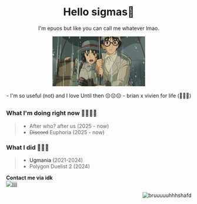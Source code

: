 <h1 align = center>Hello sigmas👋</h1>

<p align = center>I'm epuos but like you can call me whatever lmao.</p>
<p align="center">
  <img width="50%" height="50%" src="jkbhed.gif">
</p>
<div align = center>
- I'm so useful (not) and I love Until then 😔😔😔
- brian x vivien for life (🥀❌🪫)
</div>
<h2 align = center></h2>

<div align = left float = left>
<h3>What I'm doing right now 🥀🥀🥀🥀</h3>
<blockquote>
<ul>
  <li> After who? after us (2025 - now) </li>
  <li> <del>Discord</del> Euphoria (2025 - now)</li>
</ul>
</blockquote>
</div>
<div>
<h3>What I did 🥶🥶🥶</h3>
<blockquote>
<ul>
  <li src = https://store.steampowered.com/app/2316310/Ugmania/> <a>Ugmania</a> (2021-2024) </li>
  <li> Polygon Duelist 2 (2024)</li>
</ul>
</blockquote>
</div>

**Contact me via idk**
<br>
![jjjj](https://github.com/user-attachments/assets/fcdc7f0f-3b7a-4673-a514-f41c965d61aa)
<div align = right float = right>
  
![bruuuuuhhhshafd](https://github.com/user-attachments/assets/2f13eb9a-9eea-4b5c-9e4a-c3cfea2633e8)

</div>

<!--
- 🔭 I’m currently working on ...
- 🌱 I’m currently learning ...
- 👯 I’m looking to collaborate on ...
- 🤔 I’m looking for help with ...
- 💬 Ask me about ...
- 📫 How to reach me: ...
- 😄 Pronouns: ...
- ⚡ Fun fact: ...
-->
